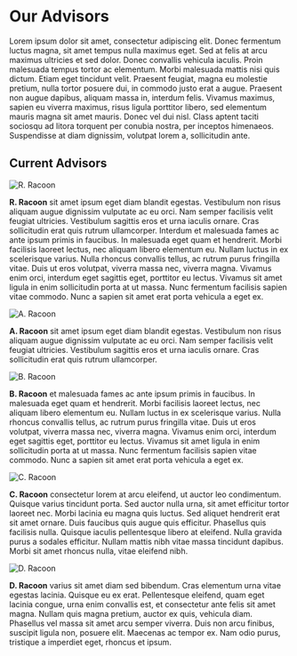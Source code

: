 <h1>Our Advisors</h1>

<p>
    Lorem ipsum dolor sit amet, consectetur adipiscing elit. Donec fermentum
    luctus magna, sit amet tempus nulla maximus eget. Sed at felis at arcu maximus
    ultricies et sed dolor. Donec convallis vehicula iaculis. Proin malesuada
    tempus tortor ac elementum. Morbi malesuada mattis nisi quis dictum.
    Etiam eget tincidunt velit. Praesent feugiat, magna eu molestie pretium,
    nulla tortor posuere dui, in commodo justo erat a augue. Praesent non
    augue dapibus, aliquam massa in, interdum felis. Vivamus maximus, sapien eu
    viverra maximus, risus ligula porttitor libero, sed elementum mauris magna
    sit amet mauris. Donec vel dui nisl. Class aptent taciti sociosqu ad litora
    torquent per conubia nostra, per inceptos himenaeos. Suspendisse at diam
    dignissim, volutpat lorem a, sollicitudin ante.
</p>

<a name="advisors"></a>
<h2>Current Advisors</h2>

<div class="bio">
    <img src="/images/racoon.jpg" alt="R. Racoon" title="R. Racoon">
    <p>
        <strong>R. Racoon</strong> sit amet ipsum eget diam blandit egestas.
        Vestibulum non risus aliquam augue dignissim vulputate ac eu orci.
        Nam semper facilisis velit feugiat ultricies. Vestibulum sagittis eros
        et urna iaculis ornare. Cras sollicitudin erat quis rutrum ullamcorper.
        Interdum et malesuada fames ac ante ipsum primis in faucibus. In
        malesuada eget quam et hendrerit. Morbi facilisis laoreet lectus,
        nec aliquam libero elementum eu. Nullam luctus in ex scelerisque varius.
        Nulla rhoncus convallis tellus, ac rutrum purus fringilla vitae. Duis ut
        eros volutpat, viverra massa nec, viverra magna. Vivamus enim orci, interdum
        eget sagittis eget, porttitor eu lectus. Vivamus sit amet ligula in enim
        sollicitudin porta at ut massa. Nunc fermentum facilisis sapien vitae
        commodo. Nunc a sapien sit amet erat porta vehicula a eget ex.
    </p>
</div>

<div class="bio">
    <img src="/images/racoon.jpg" alt="A. Racoon" title="A. Racoon">
    <p>
        <strong>A. Racoon</strong> sit amet ipsum eget diam blandit egestas.
        Vestibulum non risus aliquam augue dignissim vulputate ac eu orci.
        Nam semper facilisis velit feugiat ultricies. Vestibulum sagittis eros
        et urna iaculis ornare. Cras sollicitudin erat quis rutrum ullamcorper.
    </p>
</div>

<div class="bio">
    <img src="/images/racoon.jpg" alt="B. Racoon" title="B. Racoon">
    <p>
        <strong>B. Racoon</strong> et malesuada fames ac ante ipsum primis in
        faucibus. In
        malesuada eget quam et hendrerit. Morbi facilisis laoreet lectus,
        nec aliquam libero elementum eu. Nullam luctus in ex scelerisque varius.
        Nulla rhoncus convallis tellus, ac rutrum purus fringilla vitae. Duis ut
        eros volutpat, viverra massa nec, viverra magna. Vivamus enim orci, interdum
        eget sagittis eget, porttitor eu lectus. Vivamus sit amet ligula in enim
        sollicitudin porta at ut massa. Nunc fermentum facilisis sapien vitae
        commodo. Nunc a sapien sit amet erat porta vehicula a eget ex.
    </p>
</div>

<div class="bio">
    <img src="/images/racoon.jpg" alt="C. Racoon" title="C. Racoon">
    <p>
        <strong>C. Racoon</strong> consectetur lorem at arcu eleifend, ut auctor
        leo condimentum. Quisque varius tincidunt porta. Sed auctor nulla urna,
        sit amet efficitur tortor laoreet nec. Morbi lacinia eu magna quis luctus.
        Sed aliquet hendrerit erat sit amet ornare. Duis faucibus quis augue quis
        efficitur. Phasellus quis facilisis nulla. Quisque iaculis pellentesque
        libero at eleifend. Nulla gravida purus a sodales efficitur. Nullam mattis
        nibh vitae massa tincidunt dapibus. Morbi sit amet rhoncus nulla, vitae
        eleifend nibh.
    </p>
</div>

<div class="bio">
    <img src="/images/racoon.jpg" alt="D. Racoon" title="D. Racoon">
    <p>
        <strong>D. Racoon</strong> varius sit amet diam sed bibendum. Cras
        elementum urna vitae egestas lacinia. Quisque eu ex erat. Pellentesque
        eleifend, quam eget lacinia congue, urna enim convallis est, et
        consectetur ante felis sit amet magna. Nullam quis magna pretium,
        auctor ex quis, vehicula diam. Phasellus vel massa sit amet arcu semper
        viverra. Duis non arcu finibus, suscipit ligula non, posuere elit. Maecenas
        ac tempor ex. Nam odio purus, tristique a imperdiet eget, rhoncus et ipsum.
    </p>
</div>